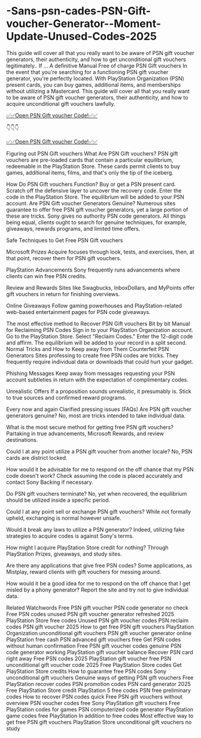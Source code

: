 # -Sans-psn-cades-PSN-Gift-voucher-Generator--Moment-Update-Unused-Codes-2025
This guide will cover all that you really want to be aware of PSN gift voucher generators, their authenticity, and how to get unconditional gift vouchers legitimately.. If ... A definitive Manual Free of charge PSN Gift vouchers In the event that you're searching for a functioning PSN gift voucher generator, you're perfectly located. With PlayStation Organization (PSN) present cards, you can buy games, additional items, and memberships without utilizing a Mastercard. This guide will cover all that you really want to be aware of PSN gift voucher generators, their authenticity, and how to acquire unconditional gift vouchers lawfully.

[✅✅Open PSN Gift voucher Code!✅✅](2025.topgiftcardusa.com/gift)

👇👇👇

[✅✅Open PSN Gift voucher Code!✅✅](2025.topgiftcardusa.com/gift)

Figuring out PSN Gift vouchers What Are PSN Gift vouchers? PSN gift vouchers are pre-loaded cards that contain a particular equilibrium, redeemable in the PlayStation Store. These cards permit clients to buy games, additional items, films, and that's only the tip of the iceberg.

How Do PSN Gift vouchers Function? Buy or get a PSN present card. Scratch off the defensive layer to uncover the recovery code. Enter the code in the PlayStation Store. The equilibrium will be added to your PSN account. Are PSN Gift voucher Generators Genuine? Numerous sites guarantee to offer free PSN gift voucher generators, yet a large portion of these are tricks. Sony gives no authority PSN code generators. All things being equal, clients ought to search for genuine techniques, for example, giveaways, rewards programs, and limited time offers.

Safe Techniques to Get Free PSN Gift vouchers

Microsoft Prizes Acquire focuses through look, tests, and exercises, then, at that point, recover them for PSN gift vouchers.

PlayStation Advancements Sony frequently runs advancements where clients can win free PSN credits.

Review and Rewards Sites like Swagbucks, InboxDollars, and MyPoints offer gift vouchers in return for finishing overviews.

Online Giveaways Follow gaming powerhouses and PlayStation-related web-based entertainment pages for PSN code giveaways.

The most effective method to Recover PSN Gift vouchers Bit by bit Manual for Reclaiming PSN Codes Sign in to your PlayStation Organization account. Go to the PlayStation Store. Select "Reclaim Codes." Enter the 12-digit code and affirm. The equilibrium will be added to your record in a split second. Normal Tricks and How to Keep away from Them Counterfeit PSN Generators Sites professing to create free PSN codes are tricks. They frequently require individual data or downloads that could hurt your gadget.

Phishing Messages Keep away from messages requesting your PSN account subtleties in return with the expectation of complimentary codes.

Unrealistic Offers If a proposition sounds unrealistic, it presumably is. Stick to true sources and confirmed reward programs.

Every now and again Clarified pressing issues (FAQs) Are PSN gift voucher generators genuine? No, most are tricks intended to take individual data.

What is the most secure method for getting free PSN gift vouchers? Partaking in true advancements, Microsoft Rewards, and review destinations.

Could I at any point utilize a PSN gift voucher from another locale? No, PSN cards are district locked.

How would it be advisable for me to respond on the off chance that my PSN code doesn't work? Check assuming the code is placed accurately and contact Sony Backing if necessary.

Do PSN gift vouchers terminate? No, yet when recovered, the equilibrium should be utilized inside a specific period.

Could I at any point sell or exchange PSN gift vouchers? While not formally upheld, exchanging is normal however unsafe.

Would it break any laws to utilize a PSN generator? Indeed, utilizing fake strategies to acquire codes is against Sony's terms.

How might I acquire PlayStation Store credit for nothing? Through PlayStation Prizes, giveaways, and study sites.

Are there any applications that give free PSN codes? Some applications, as Mistplay, reward clients with gift vouchers for messing around.

How would it be a good idea for me to respond on the off chance that I get misled by a phony generator? Report the site and try not to give individual data.

Related Watchwords Free PSN gift voucher PSN code generator no check Free PSN codes unused PSN gift voucher generator refreshed 2025 PlayStation Store free codes Unused PSN gift voucher codes PSN reclaim codes PSN gift voucher 2025 How to get free PSN gift vouchers PlayStation Organization unconditional gift vouchers PSN gift voucher generator online PlayStation free cash PSN advanced gift vouchers free Get PSN codes without human confirmation Free PSN gift voucher codes genuine PSN code generator working PlayStation gift voucher balance Recover PSN card right away Free PSN codes 2025 PlayStation gift voucher free PSN unconditional gift voucher code 2025 Free PlayStation Store codes Get PlayStation Store credits How to guarantee free PSN codes Sony unconditional gift vouchers Genuine ways of getting PSN gift vouchers Free PlayStation recover codes PSN promotion codes PSN card generator 2025 Free PlayStation Store credit PlayStation 5 free codes PSN free preliminary codes How to recover PSN codes quick Free PSN gift vouchers without overview PSN voucher codes free Sony PlayStation gift vouchers Free PlayStation codes for games PSN computerized code generator PlayStation game codes free PlayStation In addition to free codes Most effective way to get free PSN gift vouchers PlayStation Store unconditional gift vouchers no study
